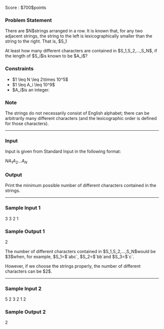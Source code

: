 
<div>

<span>

<span>

<p>
Score : $700$points
</p>

<div>

<section>

### **Problem Statement**

<p>
There are $N$strings arranged in a row.
It is known that, for any two adjacent strings, the string to the left is lexicographically smaller than the string to the right.
That is, $S_1<S_2<...<S_N$holds lexicographically, where $S_i$is the $i$-th string from the left.
</p>

<p>
At least how many different characters are contained in $S_1,S_2,...,S_N$, if the length of $S_i$is known to be $A_i$?
</p>

</section>

</div>

<div>

<section>

### **Constraints**

<ul>

<li>
$1 \leq N \leq 2\times 10^5$
</li>

<li>
$1 \leq A_i \leq 10^9$
</li>

<li>
$A_i$is an integer.
</li>

</ul>

</section>

</div>

<div>

<section>

### **Note**

<p>
The strings do not necessarily consist of English alphabet; there can be arbitrarily many different characters (and the lexicographic order is defined for those characters).
</p>

</section>

</div>

---

<div>

<div>

<section>

### **Input**

<p>
Input is given from Standard Input in the following format:
</p>

<div>

$N$$A_1$$A_2$$...$$A_N$
</div>

</section>

</div>

<div>

<section>

### **Output**

<p>
Print the minimum possible number of different characters contained in the strings.
</p>

</section>

</div>

</div>

---

<div>

<section>

### **Sample Input 1**

<div>

3
3 2 1

</div>

</section>

</div>

<div>

<section>

### **Sample Output 1**

<div>

2

</div>

<p>
The number of different characters contained in $S_1,S_2,...,S_N$would be $3$when, for example, $S_1=$`abc`, $S_2=$`bb`and $S_3=$`c`.
</p>

<p>
However, if we choose the strings properly, the number of different characters can be $2$.
</p>

</section>

</div>

---

<div>

<section>

### **Sample Input 2**

<div>

5
2 3 2 1 2

</div>

</section>

</div>

<div>

<section>

### **Sample Output 2**

<div>

2

</div>

</section>

</div>

</span>

</span>

</div>
